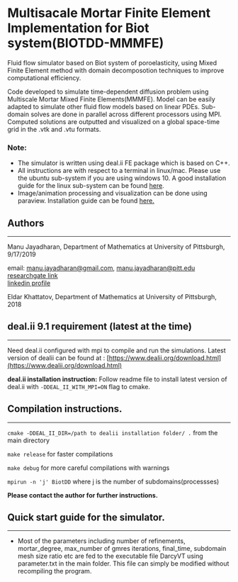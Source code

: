 # Multisacale Mortar Finite Element Implementation for Biot system(BIOTDD-MMMFE)
Fluid flow simulator based on Biot system of poroelasticity, using Mixed Finite Element method with domain decomposotion techniques to improve computational efficiency.

Code developed to simulate time-dependent diffusion problem using Multiscale Mortar Mixed Finite Elements(MMMFE). Model can be easily adapted to simulate other fluid flow models based on linear PDEs. Sub-domain solves are done in parallel across different processors using MPI. Computed solutions are outputted and visualized on a global space-time grid in the .vtk and .vtu formats. 
### Note:
- The simulator is written using deal.ii FE package which is based on C++.  
-  All instructions are with respect to a terminal in linux/mac. Please use the ubuntu sub-system if you are using windows 10. A good installation guide for the linux sub-system can be found [here](https://docs.microsoft.com/en-us/windows/wsl/install-win10).
- Image/animation processing and visualization can be done using paraview. Installation guide can be found [here.](https://www.paraview.org/Wiki/ParaView:Build_And_Install)

## Authors
-----------
Manu Jayadharan, Department of Mathematics at University of Pittsburgh, 9/17/2019

email: [manu.jayadharan@gmail.com](mailto:manu.jayadharan@gmail.com), [manu.jayadharan@pitt.edu](mailto:manu.jayadharan@pitt.edu)  
[researchgate link](https://www.researchgate.net/profile/Manu_Jayadharan)  
[linkedin profile](https://www.linkedin.com/in/manu-jayadharan/)  
 
Eldar Khattatov, Department of Mathematics at University of Pittsburgh, 2018  


## deal.ii 9.1 requirement (latest at the time)
---------------------------------------
Need deal.ii configured with mpi  to compile and run the simulations. Latest version of dealii can be found at : [https://www.dealii.org/download.html](https://www.dealii.org/download.html)

**deal.ii installation instruction:** Follow readme file to install latest version of deal.ii with `-DDEAL_II_WITH_MPI=ON` flag to cmake. 


## Compilation instructions.
-------------------------------------------
`cmake -DDEAL_II_DIR=/path to dealii installation folder/ .` from the main directory

`make release` for faster compilations

`make debug` for more careful compilations with warnings

`mpirun -n 'j' BiotDD` where j is the number of subdomains(processses)

**Please contact the author for further instructions.**

## Quick start guide for the simulator.
-------------------------------------
* Most of the parameters including number of refinements, mortar_degree, max_number of gmres iterations, final_time, subdomain mesh size
ratio etc are fed to the executable file DarcyVT using parameter.txt in the main folder. This file can simply be modified
without recompiling the program.  

